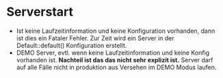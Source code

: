 # Serverstart

- Ist keine Laufzeitinformation und keine Konfiguration vorhanden, dann ist
  dies ein Fataler Fehler. Zur Zeit wird ein Server in der Default::default()
  Konfiguration erstellt.
- DEMO Server, evtl. wenn keine Laufzeitinformation und keine Konfig vorhanden
  ist. **Nachteil ist das das nicht sehr explizit ist.** Server darf auf alle
  Fälle nicht in produktion aus Versehen im DEMO Modus laufen.
